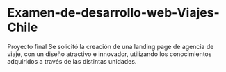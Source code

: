 # Examen-de-desarrollo-web-Viajes-Chile
Proyecto final
Se solicitó la creación de una landing page de agencia de viaje, con un diseño atractivo
e innovador, utilizando los conocimientos adquiridos a través de las distintas
unidades.
